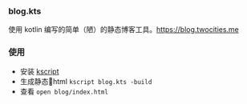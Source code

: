 
### blog.kts

使用 kotlin 编写的简单（陋）的静态博客工具。https://blog.twocities.me

### 使用

+ 安装 [kscript](https://github.com/holgerbrandl/kscript/)
+ 生成静态html `kscript blog.kts -build`
+ 查看 `open blog/index.html`
